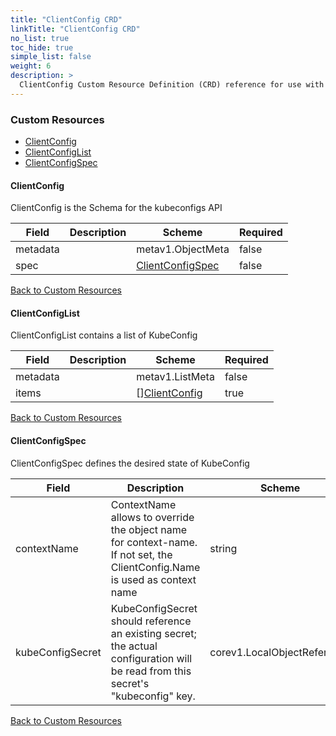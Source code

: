 ```yaml
---
title: "ClientConfig CRD"
linkTitle: "ClientConfig CRD"
no_list: true
toc_hide: true
simple_list: false
weight: 6
description: >
  ClientConfig Custom Resource Definition (CRD) reference for use with K8ssandra Operator.
---
```


### Custom Resources



* [ClientConfig](#clientconfig)
* [ClientConfigList](#clientconfiglist)
* [ClientConfigSpec](#clientconfigspec)

#### ClientConfig

ClientConfig is the Schema for the kubeconfigs API

| Field | Description | Scheme | Required |
| ----- | ----------- | ------ | -------- |
| metadata |  | metav1.ObjectMeta | false |
| spec |  | [ClientConfigSpec](#clientconfigspec) | false |

[Back to Custom Resources](#custom-resources)

#### ClientConfigList

ClientConfigList contains a list of KubeConfig

| Field | Description | Scheme | Required |
| ----- | ----------- | ------ | -------- |
| metadata |  | metav1.ListMeta | false |
| items |  | [][ClientConfig](#clientconfig) | true |

[Back to Custom Resources](#custom-resources)

#### ClientConfigSpec

ClientConfigSpec defines the desired state of KubeConfig

| Field | Description | Scheme | Required |
| ----- | ----------- | ------ | -------- |
| contextName | ContextName allows to override the object name for context-name. If not set, the ClientConfig.Name is used as context name | string | false |
| kubeConfigSecret | KubeConfigSecret should reference an existing secret; the actual configuration will be read from this secret's \"kubeconfig\" key. | corev1.LocalObjectReference | false |

[Back to Custom Resources](#custom-resources)
